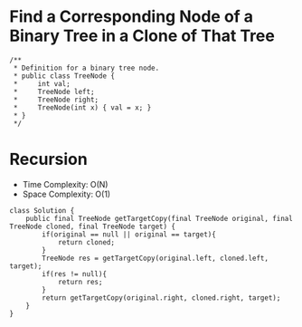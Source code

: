 # Find a Corresponding Node of a Binary Tree in a Clone of That Tree
```
/**
 * Definition for a binary tree node.
 * public class TreeNode {
 *     int val;
 *     TreeNode left;
 *     TreeNode right;
 *     TreeNode(int x) { val = x; }
 * }
 */
```
# Recursion
* Time Complexity: O(N)
* Space Complexity: O(1)
```
class Solution {
    public final TreeNode getTargetCopy(final TreeNode original, final TreeNode cloned, final TreeNode target) {
        if(original == null || original == target){
            return cloned;
        }
        TreeNode res = getTargetCopy(original.left, cloned.left, target);
        if(res != null){
            return res;
        }
        return getTargetCopy(original.right, cloned.right, target);
    }
}
```